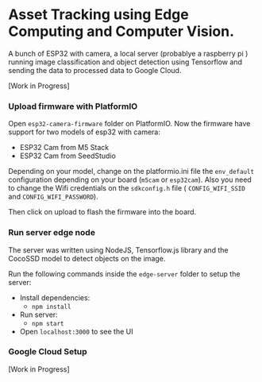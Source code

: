 # Asset Tracking using Edge Computing and Computer Vision.

A bunch of ESP32 with camera, a local server (probablye a raspberry pi ) running image classification and object detection using Tensorflow and sending the data to 
processed data to Google Cloud.

[Work in Progress]

### Upload firmware with PlatformIO

Open `esp32-camera-firmware` folder on PlatformIO. Now the firmware have support for two models of esp32 with camera:

* ESP32 Cam from M5 Stack 
* ESP32 Cam from SeedStudio

Depending on your model, change on the platformio.ini file the `env_default` configuration depending on your board (`m5cam` or `esp32cam`). Also you need to change the Wifi credentials on the `sdkconfig.h` file ( `CONFIG_WIFI_SSID` and `CONFIG_WIFI_PASSWORD`). 

Then click on upload to flash the firmware into the board.

### Run server edge node

The server was written using NodeJS, Tensorflow.js library and the CocoSSD model to detect objects on the image.

Run the following commands inside the `edge-server` folder to setup the server:

* Install dependencies:
    * `npm install`
* Run server:
    * `npm start`
* Open `localhost:3000` to see the UI

### Google Cloud Setup

[Work in Progress]